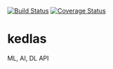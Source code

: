 [![Build Status](https://travis-ci.org/allankiplangat/kedlas.svg?branch=data_preprocessing)](https://travis-ci.org/allankiplangat/kedlas)
[![Coverage Status](https://coveralls.io/repos/github/allankiplangat/kedlas/badge.svg?branch=data_preprocessing)](https://coveralls.io/github/allankiplangat/kedlas?branch=data_preprocessing)
# kedlas
ML, AI, DL API
